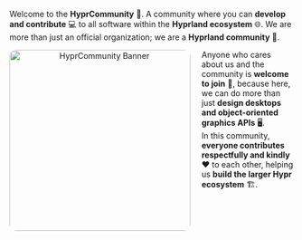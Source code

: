 Welcome to the **HyprCommunity** 🌟. A community where you can **develop and contribute** 💻 to all software within the **Hyprland ecosystem** 🌐. We are more than just an official organization; we are a **Hyprland community** 🤝.

<p align="center">
  <img align="left" width="320" src="YOUR_IMAGE_URL_HERE" alt="HyprCommunity Banner" style="border-radius:12px; margin-right:20px;">
</p>

Anyone who cares about us and the community is **welcome to join** 🎉, because here, we can do more than just **design desktops and object-oriented graphics APIs** 🖥️.  
In this community, **everyone contributes respectfully and kindly** ❤️ to each other, helping us **build the larger Hypr ecosystem** 🏗️.
